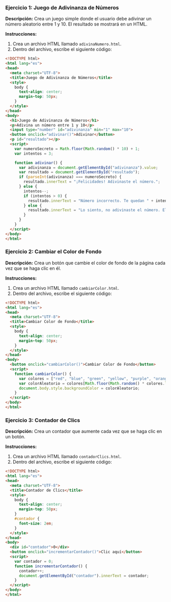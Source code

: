 ### Ejercicio 1: Juego de Adivinanza de Números

**Descripción:**
Crea un juego simple donde el usuario debe adivinar un número aleatorio entre 1 y 10. El resultado se mostrará en un HTML.

**Instrucciones:**
1. Crea un archivo HTML llamado `adivinaNumero.html`.
2. Dentro del archivo, escribe el siguiente código:

```html
<!DOCTYPE html>
<html lang="es">
<head>
  <meta charset="UTF-8">
  <title>Juego de Adivinanza de Números</title>
  <style>
    body {
      text-align: center;
      margin-top: 50px;
    }
  </style>
</head>
<body>
  <h1>Juego de Adivinanza de Números</h1>
  <p>Adivina un número entre 1 y 10</p>
  <input type="number" id="adivinanza" min="1" max="10">
  <button onclick="adivinar()">Adivinar</button>
  <p id="resultado"></p>
  <script>
    var numeroSecreto = Math.floor(Math.random() * 10) + 1;
    var intentos = 3;

    function adivinar() {
      var adivinanza = document.getElementById("adivinanza").value;
      var resultado = document.getElementById("resultado");
      if (parseInt(adivinanza) === numeroSecreto) {
        resultado.innerText = "¡Felicidades! Adivinaste el número.";
      } else {
        intentos--;
        if (intentos > 0) {
          resultado.innerText = "Número incorrecto. Te quedan " + intentos + " intentos.";
        } else {
          resultado.innerText = "Lo siento, no adivinaste el número. El número era " + numeroSecreto;
        }
      }
    }
  </script>
</body>
</html>
```

### Ejercicio 2: Cambiar el Color de Fondo

**Descripción:**
Crea un botón que cambie el color de fondo de la página cada vez que se haga clic en él.

**Instrucciones:**
1. Crea un archivo HTML llamado `cambiarColor.html`.
2. Dentro del archivo, escribe el siguiente código:

```html
<!DOCTYPE html>
<html lang="es">
<head>
  <meta charset="UTF-8">
  <title>Cambiar Color de Fondo</title>
  <style>
    body {
      text-align: center;
      margin-top: 50px;
    }
  </style>
</head>
<body>
  <button onclick="cambiarColor()">Cambiar Color de Fondo</button>
  <script>
    function cambiarColor() {
      var colores = ["red", "blue", "green", "yellow", "purple", "orange"];
      var colorAleatorio = colores[Math.floor(Math.random() * colores.length)];
      document.body.style.backgroundColor = colorAleatorio;
    }
  </script>
</body>
</html>
```

### Ejercicio 3: Contador de Clics

**Descripción:**
Crea un contador que aumente cada vez que se haga clic en un botón.

**Instrucciones:**
1. Crea un archivo HTML llamado `contadorClics.html`.
2. Dentro del archivo, escribe el siguiente código:

```html
<!DOCTYPE html>
<html lang="es">
<head>
  <meta charset="UTF-8">
  <title>Contador de Clics</title>
  <style>
    body {
      text-align: center;
      margin-top: 50px;
    }
    #contador {
      font-size: 2em;
    }
  </style>
</head>
<body>
  <div id="contador">0</div>
  <button onclick="incrementarContador()">Clic aquí</button>
  <script>
    var contador = 0;
    function incrementarContador() {
      contador++;
      document.getElementById("contador").innerText = contador;
    }
  </script>
</body>
</html>
```
